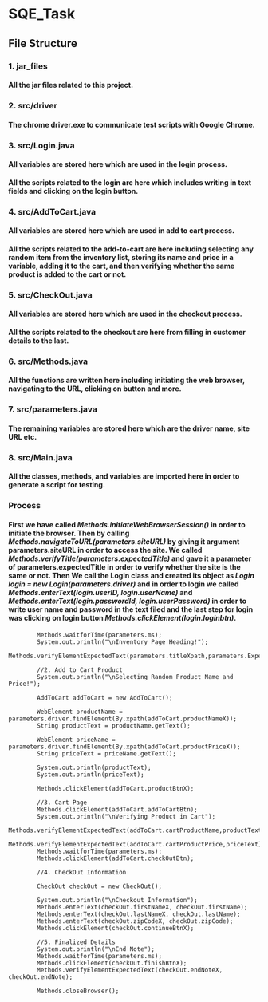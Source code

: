 # SQE_Task
## File Structure 

### 1. jar_files
#### All the jar files related to this project.

### 2. src/driver
#### The chrome driver.exe to communicate test scripts with Google Chrome.

### 3. src/Login.java
#### All variables are stored here which are used in the login process.
#### All the scripts related to the login are here which includes writing in text fields and clicking on the login button.

### 4. src/AddToCart.java
#### All variables are stored here which are used in add to cart process.
#### All the scripts related to the add-to-cart are here including selecting any random item from the inventory list, storing its name and price in a variable, adding it to the cart, and then verifying whether the same product is added to the cart or not.

### 5. src/CheckOut.java
#### All variables are stored here which are used in the checkout process.
#### All the scripts related to the checkout are here from filling in customer details to the last.

### 6. src/Methods.java
#### All the functions are written here including initiating the web browser, navigating to the URL, clicking on button and more.

### 7. src/parameters.java
#### The remaining variables are stored here which are the driver name, site URL etc. 

### 8. src/Main.java
#### All the classes, methods, and variables are imported here in order to generate a script for testing.

### Process
#### First we have called *Methods.initiateWebBrowserSession()* in order to initiate the browser. Then by calling *Methods.navigateToURL(parameters.siteURL)* by giving it argument parameters.siteURL in order to access the site. We called *Methods.verifyTitle(parameters.expectedTitle)* and gave it a parameter of parameters.expectedTitle in order to verify whether the site is the same or not. Then We call the Login class and created its object as *Login login = new Login(parameters.driver)* and in order to login we called *Methods.enterText(login.userID, login.userName)* and *Methods.enterText(login.passwordId, login.userPassword)* in order to write user name and password in the text filed and the last step for login was clicking on login button *Methods.clickElement(login.loginbtn)*.

            Methods.waitforTime(parameters.ms);
            System.out.println("\nInventory Page Heading!");
            Methods.verifyElementExpectedText(parameters.titleXpath,parameters.ExpectedHeading);

            //2. Add to Cart Product
            System.out.println("\nSelecting Random Product Name and Price!");

            AddToCart addToCart = new AddToCart();

            WebElement productName = parameters.driver.findElement(By.xpath(addToCart.productNameX));
            String productText = productName.getText();

            WebElement priceName = parameters.driver.findElement(By.xpath(addToCart.productPriceX));
            String priceText = priceName.getText();

            System.out.println(productText);
            System.out.println(priceText);

            Methods.clickElement(addToCart.productBtnX);

            //3. Cart Page
            Methods.clickElement(addToCart.addToCartBtn);
            System.out.println("\nVerifying Product in Cart");
            Methods.verifyElementExpectedText(addToCart.cartProductName,productText);
            Methods.verifyElementExpectedText(addToCart.cartProductPrice,priceText);
            Methods.waitforTime(parameters.ms);
            Methods.clickElement(addToCart.checkOutBtn);

            //4. CheckOut Information

            CheckOut checkOut = new CheckOut();

            System.out.println("\nCheckout Information");
            Methods.enterText(checkOut.firstNameX, checkOut.firstName);
            Methods.enterText(checkOut.lastNameX, checkOut.lastName);
            Methods.enterText(checkOut.zipCodeX, checkOut.zipCode);
            Methods.clickElement(checkOut.continueBtnX);

            //5. Finalized Details
            System.out.println("\nEnd Note");
            Methods.waitforTime(parameters.ms);
            Methods.clickElement(checkOut.finishBtnX);
            Methods.verifyElementExpectedText(checkOut.endNoteX, checkOut.endNote);

            Methods.closeBrowser();
